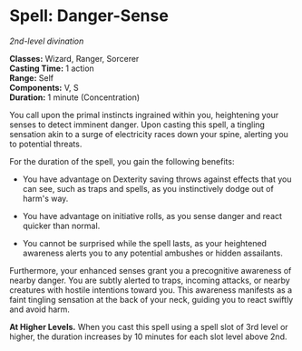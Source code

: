 # Spell: Danger-Sense

*2nd-level divination*

**Classes:** Wizard, Ranger, Sorcerer  
**Casting Time:** 1 action  
**Range:** Self  
**Components:** V, S  
**Duration:** 1 minute (Concentration)

You call upon the primal instincts ingrained within you, heightening your senses to detect imminent danger. Upon casting this spell, a tingling sensation akin to a surge of electricity races down your spine, alerting you to potential threats.

For the duration of the spell, you gain the following benefits:

- You have advantage on Dexterity saving throws against effects that you can see, such as traps and spells, as you instinctively dodge out of harm's way.

- You have advantage on initiative rolls, as you sense danger and react quicker than normal.

- You cannot be surprised while the spell lasts, as your heightened awareness alerts you to any potential ambushes or hidden assailants.

Furthermore, your enhanced senses grant you a precognitive awareness of nearby danger. You are subtly alerted to traps, incoming attacks, or nearby creatures with hostile intentions toward you. This awareness manifests as a faint tingling sensation at the back of your neck, guiding you to react swiftly and avoid harm.

**At Higher Levels.** When you cast this spell using a spell slot of 3rd level or higher, the duration increases by 10 minutes for each slot level above 2nd.
